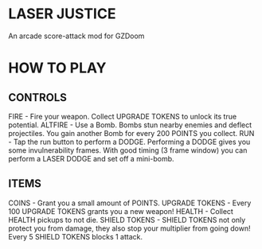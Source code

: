 # LASER JUSTICE
An arcade score-attack mod for GZDoom

# HOW TO PLAY

## CONTROLS
FIRE - Fire your weapon. Collect UPGRADE TOKENS to unlock its true potential.
ALTFIRE - Use a Bomb. Bombs stun nearby enemies and deflect projectiles. You gain another Bomb for every 200 POINTS you collect.
RUN - Tap the run button to perform a DODGE. Performing a DODGE gives you some invulnerability frames. With good timing (3 frame window) you can perform a LASER DODGE and set off a mini-bomb.

## ITEMS
COINS - Grant you a small amount of POINTS.
UPGRADE TOKENS - Every 100 UPGRADE TOKENS grants you a new weapon!
HEALTH - Collect HEALTH pickups to not die.
SHIELD TOKENS - SHIELD TOKENS not only protect you from damage, they also stop your multiplier from going down! Every 5 SHIELD TOKENS blocks 1 attack.
